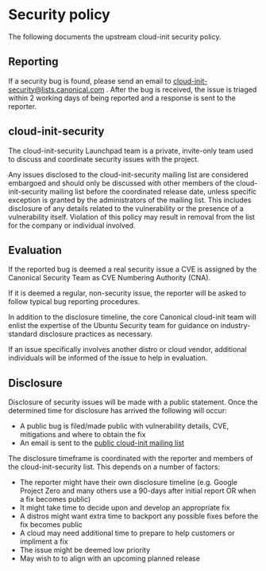# Security policy

The following documents the upstream cloud-init security policy.

## Reporting

If a security bug is found, please send an email to
cloud-init-security@lists.canonical.com . After the bug is received,
the issue is triaged within 2 working days of being reported and a response
is sent to the reporter.

## cloud-init-security

The cloud-init-security Launchpad team is a private, invite-only team used to
discuss and coordinate security issues with the project.

Any issues disclosed to the cloud-init-security mailing list are considered
embargoed and should only be discussed with other members of the
cloud-init-security mailing list before the coordinated release date, unless
specific exception is granted by the administrators of the mailing list. This
includes disclosure of any details related to the vulnerability or the
presence of a vulnerability itself. Violation of this policy may result in
removal from the list for the company or individual involved.

## Evaluation

If the reported bug is deemed a real security issue a CVE is assigned by
the Canonical Security Team as CVE Numbering Authority (CNA).

If it is deemed a regular, non-security issue, the reporter will be asked to
follow typical bug reporting procedures.

In addition to the disclosure timeline, the core Canonical cloud-init team
will enlist the expertise of the Ubuntu Security team for guidance on
industry-standard disclosure practices as necessary.

If an issue specifically involves another distro or cloud vendor, additional
individuals will be informed of the issue to help in evaluation.

## Disclosure

Disclosure of security issues will be made with a public statement. Once the
determined time for disclosure has arrived the following will occur:

* A public bug is filed/made public with vulnerability details, CVE,
  mitigations and where to obtain the fix
* An email is sent to the [public cloud-init mailing list](https://lists.launchpad.net/cloud-init/)

The disclosure timeframe is coordinated with the reporter and members of the
cloud-init-security list. This depends on a number of factors:

* The reporter might have their own disclosure timeline (e.g. Google Project
  Zero and many others use a 90-days after initial report OR when a fix
  becomes public)
* It might take time to decide upon and develop an appropriate fix
* A distros might want extra time to backport any possible fixes before
  the fix becomes public
* A cloud may need additional time to prepare to help customers or impliment
  a fix
* The issue might be deemed low priority
* May wish to to align with an upcoming planned release

